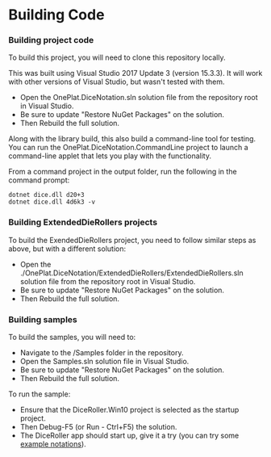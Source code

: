 # Building Code

### Building project code

To build this project, you will need to clone this repository locally.

This was built using Visual Studio 2017 Update 3 (version 15.3.3). It will work with other versions of Visual Studio, but wasn't tested with them.

* Open the OnePlat.DiceNotation.sln solution file from the repository root in Visual Studio.
* Be sure to update "Restore NuGet Packages" on the solution.
* Then Rebuild the full solution.

Along with the library build, this also build a command-line tool for testing. You can run the OnePlat.DiceNotation.CommandLine project to launch a command-line applet that lets you play with the functionality.

From a command project in the output folder, run the following in the command prompt:

```
dotnet dice.dll d20+3
dotnet dice.dll 4d6k3 -v
```

### Building ExtendedDieRollers projects

To build the ExendedDieRollers project, you need to follow similar steps as above, but with a different solution:
* Open the ./OnePlat.DiceNotation/ExtendedDieRollers/ExtendedDieRollers.sln solution file from the repository root in Visual Studio.
* Be sure to update "Restore NuGet Packages" on the solution.
* Then Rebuild the full solution.

### Building samples

To build the samples, you will need to:
* Navigate to the /Samples folder in the repository.
* Open the Samples.sln solution file in Visual Studio.
* Be sure to update "Restore NuGet Packages" on the solution.
* Then Rebuild the full solution.

To run the sample:
* Ensure that the DiceRoller.Win10 project is selected as the startup project.
* Then Debug-F5 (or Run - Ctrl+F5) the solution.
* The DiceRoller app should start up, give it a try (you can try some [example notations](docs/DiceNotationExamples.md)).
